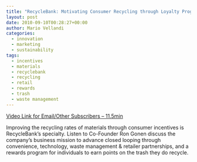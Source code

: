 ```yaml
---
title: "RecycleBank: Motivating Consumer Recycling through Loyalty Programs"
layout: post
date: 2010-09-10T00:28:27+00:00
author: Mario Vellandi
categories:
  - innovation
  - marketing
  - sustainability
tags:
  - incentives
  - materials
  - recyclebank
  - recycling
  - retail
  - rewards
  - trash
  - waste management
---
```

[Video Link for Email/Other Subscribers &#8211; 11.5min](http://vimeo.com/14791785)

Improving the recycling rates of materials through consumer incentives is RecycleBank&#8217;s specialty. Listen to Co-Founder Ron Gonen discuss the company&#8217;s business mission to advance closed looping through convenience, technology, waste management & retailer partnerships, and a rewards program for individuals to earn points on the trash they do recycle.
